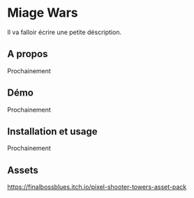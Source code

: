 # Miage Wars 

Il va falloir écrire une petite déscription.

## A propos

Prochainement   

## Démo

Prochainement

## Installation et usage

Prochainement

## Assets 

https://finalbossblues.itch.io/pixel-shooter-towers-asset-pack

